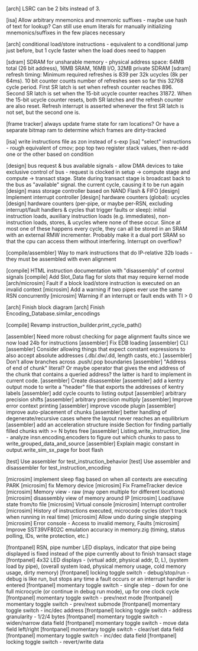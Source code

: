 [arch] LSRC can be 2 bits instead of 3.

[isa] Allow arbitrary mnemonics and mnemonic suffixes - maybe use hash of text for lookup?  Can still use enum literals for manually initializing mnemonics/suffixes in the few places necessary



[arch] conditional load/store instructions - equivalent to a conditional jump just before, but 1 cycle faster when the load does need to happen

[sdram] SDRAM for unsharable memory - physical address space: 64MB total (26 bit address), 16MB SRAM, 16MB I/O, 32MB private SDRAM
[sdram] refresh timing: Minimum required refreshes is 839 per 32k ucycles (8k per 64ms).  10 bit counter counts number of refreshes seen so far this 32768 cycle period.  First SR latch is set when refresh counter reaches 896.  Second SR latch is set when the 15-bit ucycle counter reaches 31872.  When the 15-bit ucycle counter resets, both SR latches and the refresh counter are also reset.  Refresh interrupt is asserted whenever the first SR latch is not set, but the second one is.

[frame tracker] always update frame state for ram locations?  Or have a separate bitmap ram to determine which frames are dirty-tracked

[isa] write instructions file as zon instead of s-exp
[isa] "select" instructions - rough equivalent of cmov; pop top two register stack values, then re-add one or the other based on condition

[design] bus request & bus available signals - allow DMA devices to take exclusive control of bus - request is clocked in setup -> compute stage and compute -> transact stage.  State during transact stage is broadcast back to the bus as "available" signal. the current cycle, causing it to be run again
[design] mass storage controller based on NAND Flash & FIFO
[design] Implement interrupt controller
[design] hardware counters (global): ucycles
[design] hardware counters (per-pipe, or maybe per-RSN, excluding interrupt/fault handlers & cycles that trigger faults or sleep): initial instruction loads, auxiliary instruction loads (e.g. immediates), non-instruction loads, stores, & ucycles where none of these occur.  Since at most one of these happens every cycle, they can all be stored in an SRAM with an external RMW incrementer.  Probably make it a dual port SRAM so that the cpu can access them without interfering.  Interrupt on overflow?

[compile/assembler] Way to mark instructions that do IP-relative 32b loads - they must be assembled with even alignment

[compile] HTML instruction documentation with "disassembly" of control signals
[compile] Add Slot_Data flag for slots that may require kernel mode
[arch/microsim] Fault if a block load/store instruction is executed on an invalid context
[microsim] Add a warning if two pipes ever use the same RSN concurrently
[microsim] Warning if an interrupt or fault ends with TI > 0

[arch] Finish block diagram
[arch] Finish Encoding_Database.similar_encodings

[compile] Revamp instruction_builder.print_cycle_path()

[assembler] Need more robust checking for page alignment faults since we now load 24b for instructions
[assembler] Fix EDB loading
[assembler] CLI
[assembler] Consider allowing things that expect constant expressions to also accept absolute addresses (.db/.dw/.dd, length casts, etc.)
[assembler] Don't allow branches across .push/.pop boundaries
[assembler] "Address of end of chunk" literal?  Or maybe operator that gives the end address of the chunk that contains a queried address?  the latter is hard to implement in current code.
[assembler] Create disassembler
[assembler] add a kentry output mode to write a "header" file that exports the addresses of kentry labels
[assembler] add cycle counts to listing output
[assembler] arbitrary precision shifts
[assembler] arbitrary precision multiply
[assembler] Improve error context printing
[assembler] improve vscode plugin
[assembler] improve auto-placement of chunks
[assembler] better handling of degenerate/recursive cases where the layout never reaches an equilibrium
[assembler] add an acceleration structure inside Section for finding partially filled chunks with >= N bytes free
[assembler] Listing.write_instruction_line - analyze insn.encoding.encoders to figure out which chunks to pass to write_grouped_data_and_source
[assembler] Explain magic constant in output.write_sim_sx_page for boot flash

[test] Use assembler for test_instruction_behavior
[test] Use assembler and disassembler for test_instruction_encoding

[microsim] implement sleep flag based on when all contexts are executing PARK
[microsim] fix Memory device
[microsim] Fix FrameTracker device
[microsim] Memory view - raw (may open multiple for different locations)
[microsim] disassembly view of memory around IP
[microsim] Load/save state from/to file
[microsim] Virtual console
[microsim] Interrupt controller
[microsim] History of instructions executed, microcode cycles (don't track when running in real time)
[microsim] Allow undo during single stepping
[microsim] Error console - Access to invalid memory, Faults
[microsim] Improve SST39VF802C emulation accuracy in memory.zig (timing, status polling, IDs, write protection, etc.)




[frontpanel] RSN, pipe number LED displays, indicator that pipe being displayed is fixed instead of the pipe currently about to finish transact stage
[frontpanel] 4x32 LED displays - (virtual addr, physical addr, D, L), (system load by pipe), (overall system load, physical memory usage, cold memory usage, dirty memory)
[frontpanel] locking toggle switch - debug/stop/run - debug is like run, but stops any time a fault occurs or an interrupt handler is entered
[frontpanel] momentary toggle switch - single step - down for one full microcycle (or continue in debug run mode), up for one clock cycle
[frontpanel] momentary toggle switch - prev/next mode
[frontpanel] momentary toggle switch - prev/next submode
[frontpanel] momentary toggle switch - inc/dec address
[frontpanel] locking toggle switch - address granularity - 1/2/4 bytes
[frontpanel] momentary toggle switch - widen/narrow data field
[frontpanel] momentary toggle switch - move data field left/right
[frontpanel] momentary toggle switch - clear/set data field
[frontpanel] momentary toggle switch - inc/dec data field
[frontpanel] locking toggle switch - revert/write data